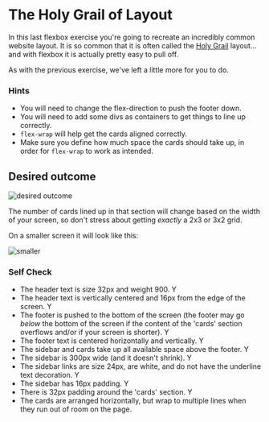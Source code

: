 # The Holy Grail of Layout

In this last flexbox exercise you're going to recreate an incredibly common website layout. It is so common that it is often called the [Holy Grail](https://www.google.com/search?q=holy+grail+layout&tbm=isch&sclient=img) layout... and with flexbox it is actually pretty easy to pull off.

As with the previous exercise, we've left a little more for you to do.

### Hints
- You will need to change the flex-direction to push the footer down.
- You will need to add some divs as containers to get things to line up correctly.
- `flex-wrap` will help get the cards aligned correctly.
-  Make sure you define how much space the cards should take up, in order for `flex-wrap` to work as intended.

## Desired outcome

![desired outcome](./desired-outcome.png)

The number of cards lined up in that section will change based on the width of your screen, so don't stress about getting _exactly_ a 2x3 or 3x2 grid.

On a smaller screen it will look like this:

![smaller](./desired-outcome-smaller.png)

### Self Check
- The header text is size 32px and weight 900. Y
- The header text is vertically centered and 16px from the edge of the screen. Y
- The footer is pushed to the bottom of the screen (the footer may go _below_ the bottom of the screen if the content of the 'cards' section overflows and/or if your screen is shorter). Y
- The footer text is centered horizontally and vertically. Y
- The sidebar and cards take up all available space above the footer. Y
- The sidebar is 300px wide (and it doesn't shrink). Y 
- The sidebar links are size 24px, are white, and do not have the underline text decoration. Y
- The sidebar has 16px padding. Y
- There is 32px padding around the 'cards' section. Y
- The cards are arranged horizontally, but wrap to multiple lines when they run out of room on the page.
